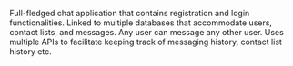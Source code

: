 Full-fledged chat application that contains registration and login functionalities. 
Linked to multiple databases that accommodate users, contact lists, and messages. 
Any user can message any other user.
Uses multiple APIs to facilitate keeping track of messaging history, contact list history etc.
